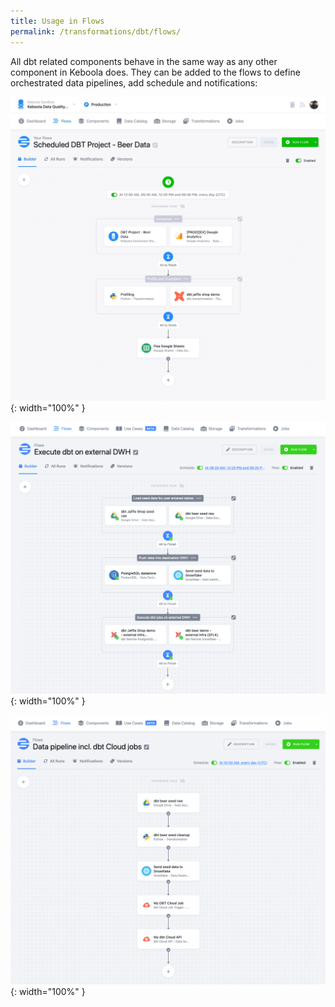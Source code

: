 ```yaml
---
title: Usage in Flows
permalink: /transformations/dbt/flows/
---
```


All dbt related components behave in the same way as any other component in Keboola does. They can be added to the flows to define orchestrated data pipelines, add schedule and notifications:

![](imgs/2776269000.jpeg){: width="100%" }

![](imgs/2776269006.png){: width="100%" }

![](imgs/2776269012.png){: width="100%" }
